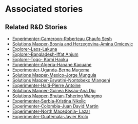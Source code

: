 # Associated stories

<!-- !!DO NOT REMOVE!! start autogenerated hyperlinks -->
## Related R&D Stories
- [Experimenter\-Cameroon\-Roberteau Chaufo Sesh](/stories/?doc=Roberteau%20Cameroon_LQ-en-US)
- [Solutions Mapper\-Bosnia and Herzegovina\-Amina Omicevic](/stories/?doc=Amina_edited-en-US)
- [Explorer\-Laos\-Lakuna](/stories/?doc=30_Lakuna_Laos-en-US)
- [Explorer\-Bangladesh\-Iffat Anjum](/stories/?doc=27_Iffat_Bangladesh-en-US)
- [Explorer\-Togo\- Komi Haoku](/stories/?doc=20_Komi_Togo-en-US)
- [Experimenter\-Algeria\-Hanane Kaouane](/stories/?doc=Hanane%20Algeria_LQ-en-US)
- [Experimenter\-Uganda\-Berna Mugema](/stories/?doc=Berna%20Uganda_LQ-en-US)
- [Solutions Mapper\-Mexico\-Jorge Munguia](/stories/?doc=Jorge_edited-en-US)
- [Solutions Mapper\-Eswatini\-Nontobeko Mlangeni](/stories/?doc=Nontobeko_edited-en-US)
- [Experimenter\-Haiti\-Pierre Antoine](/stories/?doc=Pierre%20Antoine_LQ-en-US)
- [Solutions Mapper\-Guinea Bissau\-Ana Dju](/stories/?doc=Ana_Dju_edited-en-US)
- [Solutions Mapper\-Bhutan\-Tshering Wangmo](/stories/?doc=Tshering_edited-en-US)
- [Experimenter\-Serbia\-Kristina Nikolic](/stories/?doc=Kristina%20Serbia_LQ-en-US)
- [Experimenter\-Colombia\-Juan David Martin](/stories/?doc=Juan%20David%20Colombia_LQ-en-US)
- [Experimenter\-North Macedonia\- Lazar](/stories/?doc=Lazar%20North%20Macedonia_LQ-en-US)
- [Experimenter\-Guatemala\-Javier Brolo](/stories/?doc=Javier%20Guatemala_LQ-en-US)
<!-- !!DO NOT REMOVE!! end autogenerated hyperlinks -->
